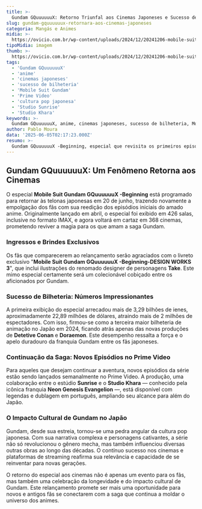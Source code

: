 ```yaml
---
title: >-
  Gundam GQuuuuuuX: Retorno Triunfal aos Cinemas Japoneses e Sucesso de Bilheteria
slug: gundam-gquuuuuux-retornara-aos-cinemas-japoneses
categoria: Mangás e Animes
midia: >-
  https://ovicio.com.br/wp-content/uploads/2024/12/20241206-mobile-suit-gundam-gquuuuuux-ovicio.webp
tipoMidia: imagem
thumb: >-
  https://ovicio.com.br/wp-content/uploads/2024/12/20241206-mobile-suit-gundam-gquuuuuux-ovicio.webp
tags:
  - 'Gundam GQuuuuuuX'
  - 'anime'
  - 'cinemas japoneses'
  - 'sucesso de bilheteria'
  - 'Mobile Suit Gundam'
  - 'Prime Video'
  - 'cultura pop japonesa'
  - 'Studio Sunrise'
  - 'Studio Khara'
keywords: >-
  Gundam GQuuuuuuX, anime, cinemas japoneses, sucesso de bilheteria, Mobile Suit Gundam, Prime Video, cultura pop japonesa, Studio Sunrise, Studio Khara
author: Pablo Moura
data: '2025-06-05T02:17:23.000Z'
resumo: >-
  Gundam GQuuuuuuX -Beginning, especial que revisita os primeiros episódios do icônico anime, volta aos cinemas do Japão após sucesso arrebatador. A exibição anterior alcançou a terceira maior bilheteria de animação do país em 2024.
---
```


## Gundam GQuuuuuuX: Um Fenômeno Retorna aos Cinemas

O especial **Mobile Suit Gundam GQuuuuuuX -Beginning** está programado para retornar às telonas japonesas em 20 de junho, trazendo novamente a empolgação dos fãs com sua reedição dos episódios iniciais do amado anime. Originalmente lançado em abril, o especial foi exibido em 426 salas, inclusive no formato IMAX, e agora voltará em cartaz em 368 cinemas, prometendo reviver a magia para os que amam a saga Gundam.

### Ingressos e Brindes Exclusivos

Os fãs que comparecerem ao relançamento serão agraciados com o livreto exclusivo "**Mobile Suit Gundam GQuuuuuuX -Beginning-DESIGN WORKS 3**", que inclui ilustrações do renomado designer de personagens **Take**. Este mimo especial certamente será um colecionável cobiçado entre os aficionados por Gundam.

### Sucesso de Bilheteria: Números Impressionantes

A primeira exibição do especial arrecadou mais de 3,29 bilhões de ienes, aproximadamente 22,89 milhões de dólares, atraindo mais de 2 milhões de espectadores. Com isso, firmou-se como a terceira maior bilheteria de animação no Japão em 2024, ficando atrás apenas das novas produções de **Detetive Conan** e **Doraemon**. Este desempenho ressalta a força e o apelo duradouro da franquia Gundam entre os fãs japoneses.

### Continuação da Saga: Novos Episódios no Prime Video

Para aqueles que desejam continuar a aventura, novos episódios da série estão sendo lançados semanalmente no Prime Video. A produção, uma colaboração entre o estúdio **Sunrise** e o **Studio Khara** — conhecido pela icônica franquia **Neon Genesis Evangelion** —, está disponível com legendas e dublagem em português, ampliando seu alcance para além do Japão.

### O Impacto Cultural de Gundam no Japão

Gundam, desde sua estreia, tornou-se uma pedra angular da cultura pop japonesa. Com sua narrativa complexa e personagens cativantes, a série não só revolucionou o gênero mecha, mas também influenciou diversas outras obras ao longo das décadas. O contínuo sucesso nos cinemas e plataformas de streaming reafirma sua relevância e capacidade de se reinventar para novas gerações.

O retorno do especial aos cinemas não é apenas um evento para os fãs, mas também uma celebração da longevidade e do impacto cultural de Gundam. Este relançamento promete ser mais uma oportunidade para novos e antigos fãs se conectarem com a saga que continua a moldar o universo dos animes.